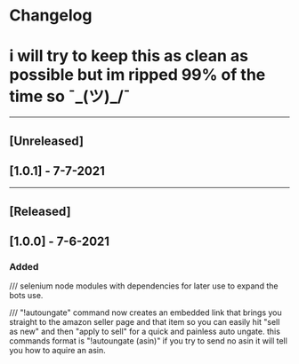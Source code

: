 # Changelog
# i will try to keep this as clean as possible but im ripped 99% of the time so ¯\_(ツ)_/¯ 
______________________________________
## [Unreleased]

## [1.0.1] - 7-7-2021


______________________________________

## [Released]

## [1.0.0] - 7-6-2021
### Added

/// selenium node modules with dependencies for later use to expand the bots use.

/// "!autoungate" command now creates an embedded link that brings you straight to the amazon seller page and that item so you can easily hit "sell as new" and then "apply to sell" for a quick and painless auto ungate. this commands format is "!autoungate (asin)" if you try to send no asin it will tell you how to aquire an asin.
